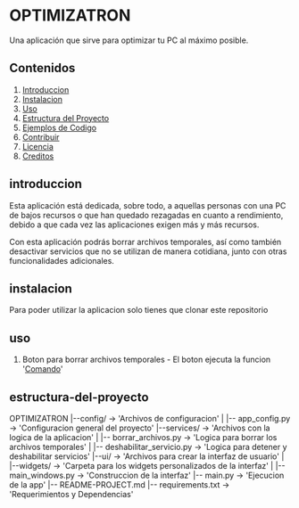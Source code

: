 # OPTIMIZATRON

Una aplicación que sirve para optimizar tu PC al máximo posible.

## Contenidos

1. [Introduccion](#introduccion)
2. [Instalacion](#instalacion)
3. [Uso](#uso)
4. [Estructura del Proyecto](#estructura-del-proyecto)
5. [Ejemplos de Codigo](#ejemplos-de-codigo)
6. [Contribuir](#contribuir)
7. [Licencia](#licencia)
8. [Creditos](#creditos)

## introduccion

Esta aplicación está dedicada, sobre todo, a aquellas personas con una PC de bajos recursos o que han quedado rezagadas en cuanto a rendimiento, debido a que cada vez las aplicaciones exigen más y más recursos.

Con esta aplicación podrás borrar archivos temporales, así como también desactivar servicios que no se utilizan de manera cotidiana, junto con otras funcionalidades adicionales.

## instalacion
Para poder utilizar la aplicacion solo tienes que clonar este repositorio

## uso

1. Boton para borrar archivos temporales - El boton ejecuta la funcion '[Comando](services/borrar_archivos.py)'

## estructura-del-proyecto

OPTIMIZATRON
|--config/                          -> 'Archivos de configuracion'
|  |-- app_config.py                -> 'Configuracion general del proyecto'
|--services/                        -> 'Archivos con la logica de la aplicacion'
|  |-- borrar_archivos.py           -> 'Logica para borrar los archivos temporales'
|  |-- deshabilitar_servicio.py     -> 'Logica para detener y deshabilitar servicios'
|--ui/                              -> 'Archivos para crear la interfaz de usuario'
|  |--widgets/                      -> 'Carpeta para los widgets personalizados de la interfaz'
|  |-- main_windows.py              -> 'Construccion de la interfaz'
|-- main.py                         -> 'Ejecucion de la app'
|-- README-PROJECT.md
|-- requirements.txt                -> 'Requerimientos y Dependencias'